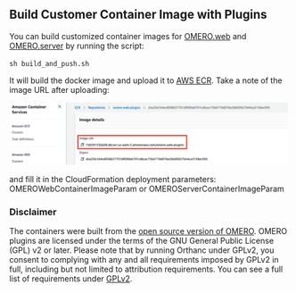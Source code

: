 
## Build Customer Container Image with Plugins

You can build customized container images for [OMERO.web](https://github.com/ome/omero-web-docker) and [OMERO.server](https://github.com/ome/omero-server-docker) by running the script:

`sh build_and_push.sh ` 

It will build the docker image and upload it to [AWS ECR](https://aws.amazon.com/ecr/). Take a note of the image URL after uploading:

<img src="../Figures/omerowebimageurl.png" width="500">

and fill it in the CloudFormation deployment parameters: OMEROWebContainerImageParam or OMEROServerContainerImageParam


### Disclaimer

The containers were built from the [open source version of OMERO](https://github.com/ome/omero-web-docker). OMERO plugins are licensed under the terms of the GNU General Public License (GPL) v2 or later. Please note that by running Orthanc under GPLv2, you consent to complying with any and all requirements imposed by GPLv2 in full, including but not limited to attribution requirements. You can see a full list of requirements under [GPLv2](https://opensource.org/licenses/gpl-2.0.php).
